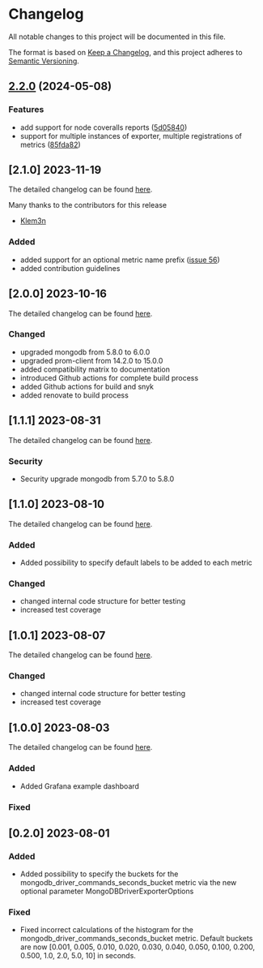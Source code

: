 # Changelog

All notable changes to this project will be documented in this file.

The format is based on [Keep a Changelog](https://keepachangelog.com/en/1.1.0/),
and this project adheres to [Semantic Versioning](https://semver.org/spec/v2.0.0.html).

## [2.2.0](https://github.com/christiangalsterer/mongodb-driver-prometheus-exporter/compare/v2.1.0...v2.2.0) (2024-05-08)


### Features

* add support for node coveralls reports ([5d05840](https://github.com/christiangalsterer/mongodb-driver-prometheus-exporter/commit/5d058406ec35d53144bd44a976a5ed2a846dabcd))
* support for multiple instances of exporter, multiple registrations of metrics ([85fda82](https://github.com/christiangalsterer/mongodb-driver-prometheus-exporter/commit/85fda82889a098a357c162a2545cc59eaa9414ce))

## [2.1.0] 2023-11-19

The detailed changelog can be found [here](https://github.com/christiangalsterer/mongodb-driver-prometheus-exporter/compare/v2.0.0...v2.1.0).

Many thanks to the contributors for this release

- [Klem3n](https://github.com/Klem3n)

### Added

- added support for an optional metric name prefix ([issue 56](https://github.com/christiangalsterer/mongodb-driver-prometheus-exporter/issues/56))
- added contribution guidelines

## [2.0.0] 2023-10-16

The detailed changelog can be found [here](https://github.com/christiangalsterer/mongodb-driver-prometheus-exporter/compare/v1.1.1...v2.0.0).

### Changed

- upgraded mongodb from 5.8.0 to 6.0.0
- upgraded prom-client from 14.2.0 to 15.0.0
- added compatibility matrix to documentation
- introduced Github actions for complete build process
- added Github actions for build and snyk
- added renovate to build process

## [1.1.1] 2023-08-31

The detailed changelog can be found [here](https://github.com/christiangalsterer/mongodb-driver-prometheus-exporter/compare/v1.1.0...v1.1.1).

### Security

- Security upgrade mongodb from 5.7.0 to 5.8.0

## [1.1.0] 2023-08-10

The detailed changelog can be found [here](https://github.com/christiangalsterer/mongodb-driver-prometheus-exporter/compare/v1.0.1...v1.1.0).

### Added

- Added possibility to specify default labels to be added to each metric

### Changed

- changed internal code structure for better testing
- increased test coverage

## [1.0.1] 2023-08-07

The detailed changelog can be found [here](https://github.com/christiangalsterer/mongodb-driver-prometheus-exporter/compare/v1.0.0...v1.0.1).

### Changed

- changed internal code structure for better testing
- increased test coverage

## [1.0.0] 2023-08-03

The detailed changelog can be found [here](https://github.com/christiangalsterer/mongodb-driver-prometheus-exporter/compare/v0.0.2...v1.0.0).

### Added

- Added Grafana example dashboard

### Fixed

## [0.2.0] 2023-08-01

### Added

- Added possibility to specify the buckets for the mongodb_driver_commands_seconds_bucket metric via the new optional parameter MongoDBDriverExporterOptions

### Fixed

- Fixed incorrect calculations of the histogram for the mongodb_driver_commands_seconds_bucket metric. Default buckets are now [0.001, 0.005, 0.010, 0.020, 0.030, 0.040, 0.050, 0.100, 0.200, 0.500, 1.0, 2.0, 5.0, 10] in seconds.
